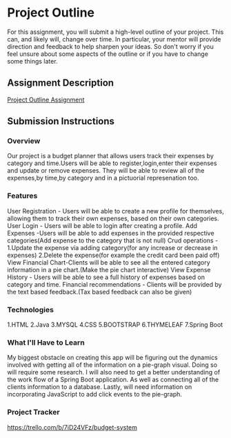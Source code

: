 # Project Outline
For this assignment, you will submit a high-level outline of your project. This can, and likely will, change over time. In particular, your mentor will provide direction and feedback to help sharpen your ideas. So don't worry if you feel unsure about some aspects of the outline or if you have to change some things later.

## Assignment Description
[Project Outline Assignment](https://education.launchcode.org/liftoff/modules/assignments/project-outline)

## Submission Instructions

### Overview
Our project is a budget planner that allows users track their expenses by category and time.Users will be able to register,login,enter their expenses and update or remove expenses. They will be able to review all of the expenses,by time,by category and in a pictuorial represenation too.
### Features
User Registration - Users will be able to create a new profile for themselves, allowing them to track their own expenses, based on their own categories.
User Login - Users will be able to login after creating a profile. 
Add Expenses -Users will be able to add expenses in the provided respective categories(Add expense to the category that is not null)
Crud operations - 1.Update the expense via adding category(for any increase or decrease in expenses)
                  2.Delete the expense(for example the credit card been paid off)
View Financial Chart-Clients will be able to see all the entered category information in a pie chart.(Make the pie chart interactive)
View Expense History - Users will be able to see a full history of expenses based on category and time.
Financial recommendations - Clients will be provided by the text based feedback.(Tax based feedback can also be given)
### Technologies
1.HTML
2.Java
3.MYSQL
4.CSS
5.BOOTSTRAP
6.THYMELEAF
7.Spring Boot
### What I'll Have to Learn
   My biggest obstacle on creating this app will be figuring out the dynamics involved with getting all of the 
information on a pie-graph visual. Doing so will require some research.
   I will also need to get a better understanding of the work flow of a Spring Boot application. As well
as connecting all of the clients information to a database. 
   Lastly, will need information on incorporating JavaScript to add click events to the pie-graph.
### Project Tracker
https://trello.com/b/7iD24VFz/budget-system


